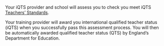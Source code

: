 Your iQTS provider and school will assess you  to check you meet iQTS [Teachers’ Standards](https://www.gov.uk/government/publications/international-qualified-teacher-status-teachers-standards). 

Your training provider will award you international qualified teacher status (iQTS) when you successfully pass this assessment process. You will then be automatically awarded qualified teacher status (QTS) by England’s Department for Education.